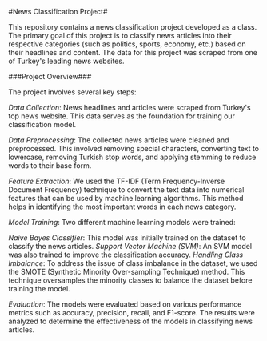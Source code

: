 #News Classification Project#

This repository contains a news classification project developed as a class. The primary goal of this project is to classify news articles into their respective categories (such as politics, sports, economy, etc.) based on their headlines and content. The data for this project was scraped from one of Turkey's leading news websites.

###Project Overview###

The project involves several key steps:

*Data Collection*: News headlines and articles were scraped from Turkey's top news website. This data serves as the foundation for training our classification model.

*Data Preprocessing*: The collected news articles were cleaned and preprocessed. This involved removing special characters, converting text to lowercase, removing Turkish stop words, and applying stemming to reduce words to their base form.

*Feature Extraction*: We used the TF-IDF (Term Frequency-Inverse Document Frequency) technique to convert the text data into numerical features that can be used by machine learning algorithms. This method helps in identifying the most important words in each news category.

*Model Training*: Two different machine learning models were trained:

*Naive Bayes Classifier*: This model was initially trained on the dataset to classify the news articles.
*Support Vector Machine (SVM)*: An SVM model was also trained to improve the classification accuracy.
*Handling Class Imbalance*: To address the issue of class imbalance in the dataset, we used the SMOTE (Synthetic Minority Over-sampling Technique) method. This technique oversamples the minority classes to balance the dataset before training the model.

*Evaluation*: The models were evaluated based on various performance metrics such as accuracy, precision, recall, and F1-score. The results were analyzed to determine the effectiveness of the models in classifying news articles.
